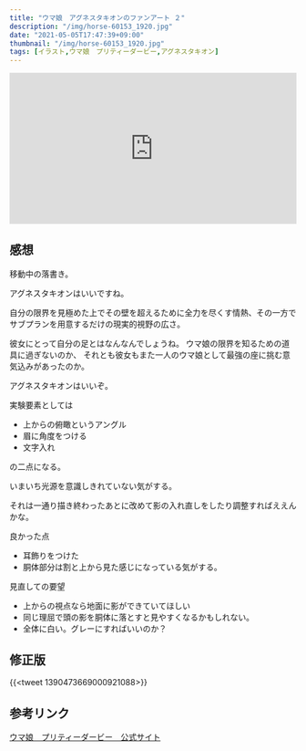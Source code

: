```yaml
---
title: "ウマ娘　アグネスタキオンのファンアート ２"
description: "/img/horse-60153_1920.jpg"
date: "2021-05-05T17:47:39+09:00"
thumbnail: "/img/horse-60153_1920.jpg"
tags: [イラスト,ウマ娘　プリティーダービー,アグネスタキオン]
---
```

<div style="left: 0; width: 100%; height: 0; position: relative; padding-bottom: 52.5%;"><iframe src="https://embed.pixiv.net/oembed_iframe.php?type=illust&amp;id=89512379" style="border: 0; top: 0; left: 0; width: 100%; height: 100%; position: absolute;" allowfullscreen></iframe></div>

## 感想
移動中の落書き。

アグネスタキオンはいいですね。

自分の限界を見極めた上でその壁を超えるために全力を尽くす情熱、その一方でサブプランを用意するだけの現実的視野の広さ。

彼女にとって自分の足とはなんなんでしょうね。
ウマ娘の限界を知るための道具に過ぎないのか、
それとも彼女もまた一人のウマ娘として最強の座に挑む意気込みがあったのか。

アグネスタキオンはいいぞ。


実験要素としては

- 上からの俯瞰というアングル
- 眉に角度をつける
- 文字入れ

の二点になる。

いまいち光源を意識しきれていない気がする。

それは一通り描き終わったあとに改めて影の入れ直しをしたり調整すればええんかな。

良かった点

- 耳飾りをつけた
- 胴体部分は割と上から見た感じになっている気がする。

見直しての要望

- 上からの視点なら地面に影ができていてほしい
- 同じ理屈で頭の影を胴体に落とすと見やすくなるかもしれない。
- 全体に白い。グレーにすればいいのか？

## 修正版
{{<tweet 1390473669000921088>}}

## 参考リンク
[ウマ娘　プリティーダービー　公式サイト](https://umamusume.jp)